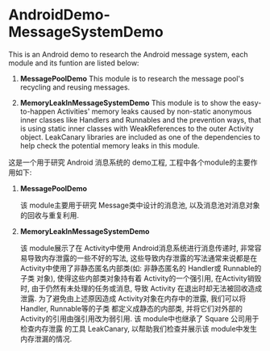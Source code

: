 # AndroidDemo-MessageSystemDemo
This is an Android demo to research the Android message system, each module and its funtion are listed below:

1. **MessagePoolDemo**
This module is to research the message pool's recycling and reusing messages.

2. **MemoryLeakInMessageSystemDemo**
This module is to show the easy-to-happen Activities' memory leaks caused by non-static anonymous inner classes like Handlers and Runnables and the prevention ways, that is using static inner classes with WeakReferences to the outer Activity object. LeakCanary libraries are included as one of the dependencies to help check the potential memory leaks in this module.



这是一个用于研究 Android 消息系统的 demo工程, 工程中各个module的主要作用如下:
1. **MessagePoolDemo**

    该 module主要用于研究 Message类中设计的消息池, 以及消息池对消息对象的回收与重复利用.
    
2. **MemoryLeakInMessageSystemDemo**

    该 module展示了在 Activity中使用 Android消息系统进行消息传递时, 非常容易导致内存泄露的一些不好的写法,
    这些导致内存泄露的写法通常来说都是在 Activity中使用了非静态匿名内部类(如: 非静态匿名的 Handler或 Runnable的子类
    对象), 使得这些内部类对象持有着 Activity的一个强引用, 在Activity销毁时, 由于仍然有未处理的任务或消息, 导致 Activity
    在退出时却无法被回收造成泄露. 为了避免由上述原因造成 Activity对象在内存中的泄露, 我们可以将 Handler, Runnable等的子类
    都定义成静态的内部类, 并将它们对外部的 Activity的引用由强引用改为弱引用. 该 module中也继承了 Square 公司用于检查内存泄露
    的工具 LeakCanary, 以帮助我们检查并展示该 module中发生内存泄漏的情况.

